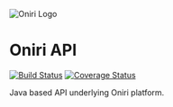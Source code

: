 ![Oniri Logo](http://oniri.prime-radiants.com/images/oniri-logo.png)

# Oniri API
[![Build Status](https://travis-ci.org/PrimeRadiants/oniri-api.svg?branch=develop)](https://travis-ci.org/PrimeRadiants/oniri-api)
[![Coverage Status](https://coveralls.io/repos/github/PrimeRadiants/oniri-api/badge.svg?branch=develop)](https://coveralls.io/github/PrimeRadiants/oniri-api?branch=develop)

Java based API underlying Oniri platform.